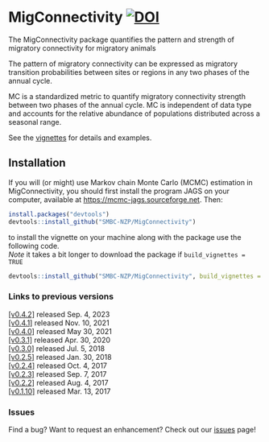 # MigConnectivity [![DOI](https://zenodo.org/badge/DOI/10.5281/zenodo.1002228.svg)](https://zenodo.org/record/1002228#.Wm_Oh3xG1EY)    
The MigConnectivity package quantifies the pattern and strength of migratory connectivity for migratory animals

The pattern of migratory connectivity can be expressed as migratory transition probabilities between sites or regions in any two phases of the annual cycle.

MC is a standardized metric to quantify migratory connectivity strength between two phases 
of the annual cycle. MC is independent of data type and accounts for the relative abundance of populations distributed across a seasonal range. 

See the [vignettes](https://github.com/SMBC-NZP/MigConnectivity/tree/master/vignettes) for details and examples.

## Installation

If you will (or might) use Markov chain Monte Carlo (MCMC) estimation in 
MigConnectivity, you should first install the program JAGS on your computer, 
available at https://mcmc-jags.sourceforge.net. Then:

```r
install.packages("devtools")
devtools::install_github("SMBC-NZP/MigConnectivity")
```

to install the vignette on your machine along with the package use the following code.   
*Note* it takes a bit longer to download the package if `build_vignettes = TRUE`

```r
devtools::install_github("SMBC-NZP/MigConnectivity", build_vignettes = TRUE)
```

### Links to previous versions
[[v0.4.2]](https://github.com/SMBC-NZP/MigConnectivity/releases/tag/v0.4.2) released Sep. 4, 2023    
[[v0.4.1]](https://github.com/SMBC-NZP/MigConnectivity/releases/tag/v0.4.1) released Nov. 10, 2021    
[[v0.4.0]](https://github.com/SMBC-NZP/MigConnectivity/releases/tag/v0.4.0) released May 30, 2021    
[[v0.3.1]](https://github.com/SMBC-NZP/MigConnectivity/releases/tag/v0.3.1) released Apr. 30, 2020    
[[v0.3.0]](https://github.com/SMBC-NZP/MigConnectivity/releases/tag/v0.3.0) released Jul. 5, 2018    
[[v0.2.5]](https://github.com/SMBC-NZP/MigConnectivity/releases/tag/v0.2.5) released Jan. 30, 2018    
[[v0.2.4]](https://github.com/SMBC-NZP/MigConnectivity/releases/tag/v0.2.4) released Oct. 4, 2017    
[[v0.2.3]](https://github.com/SMBC-NZP/MigConnectivity/releases/tag/v0.2.3) released Sep. 7, 2017    
[[v0.2.2]](https://github.com/SMBC-NZP/MigConnectivity/releases/tag/v0.2.2) released Aug. 4, 2017    
[[v0.1.10]](https://github.com/SMBC-NZP/MigConnectivity/releases/tag/v0.1.10) released Mar. 13, 2017    

### Issues

Find a bug?  Want to request an enhancement? Check out our [issues](https://github.com/SMBC-NZP/MigConnectivity/issues) page!
